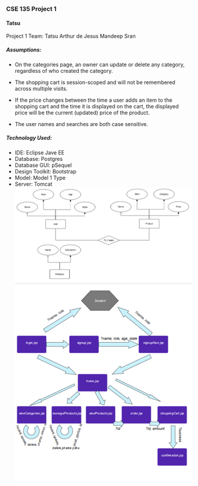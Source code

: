 ### CSE 135 Project 1
#### Tatsu

Project 1
Team: Tatsu
Arthur de Jesus
Mandeep Sran

##### Assumptions:

 * On the categories page, an owner can update or delete any category, regardless of who created the category.

 * The shopping cart is session-scoped and will not be remembered across multiple visits.

 * If the price changes between the time a user adds an item to the shopping cart and the time it is displayed on
  the cart, the displayed price will be the current (updated) price of the product.

* The user names and searches are both case sensitive.

##### Technology Used:

  * IDE: Eclipse Jave EE
  * Database: Postgres
  * Database GUI: pSequel
  * Design Toolkit: Bootstrap
  * Model: Model 1 Type
  * Server: Tomcat
![ER](ER.png)
![WIREFRAME](wireDiagram.PNG)
